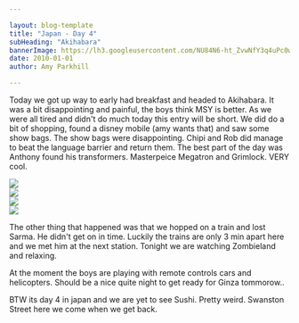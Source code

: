 ```yaml
---

layout: blog-template
title: "Japan - Day 4"
subHeading: "Akihabara"
bannerImage: https://lh3.googleusercontent.com/NU84N6-ht_ZvwNfY3q4uPc0wusk6KScfYCxrRRulmKneemIMOMPc9ZetXAlF_OQfaoBNqJhi7azRccPkUV4VwI2V-u7w5GYNCaape6kuYa2Sl6HoIMV4c2HO42UpAqX6g1lhVy6d61F8-hdf4uhOpa7lO7NYJliBv58pWcxTuj7JBtkx7AqO4ESjtwwScl4s2xK04pfqJjqQ9JE_juPaPfk28wLm_AwPD8TB2eXzLJe6oE19R8r6OhdDW5TcrhE6Fqp5Te7_oO8mr2g246NYHDNsWySBehQII2a-KyXToy2owxcVNAP9npxNTWZ6btwnMCaW7nvB6YDzF_OjVQkyiFZlLtUUTM7O1DxF5dyoQeOImb86V0eLdjpZik-KyW4RsoQWIagPApcNrBfOcSmLWnMV81xfGtWym5JOZdFtpOiM3jLdhSjfy5evNVWtg8FMlVsYVVL0Ft_oM4y1BoAlRqctnK0dhC56MOrp2NLzxXIttOCBNl9RGcNAwoYUoCEJDLKNx9wcYBm8AhznB7U82y9tdjnw_yzVMl5PTtczVk5nSGlF_9z67C0RJwJ2lvQi_fsPtd-6IZ92QYWQ3q5mh8F4pn9fEj2kl_u4YztKUVlVQqgW=w1366-h196-no
date: 2010-01-01
author: Amy Parkhill

---
```

Today we got up way to early had breakfast and headed to Akihabara. It was a bit disappointing and painful, the boys think MSY is better. As we were all tired and didn't do much today this entry will be short. We did do a bit of shopping, found a disney mobile (amy wants that) and saw some show bags. The show bags were disappointing. Chipi and Rob did manage to beat the language barrier and return them. The best part of the day was Anthony found his transformers. Masterpeice Megatron and Grimlock. VERY cool. 


<div class="center-image"><img src="https://3.bp.blogspot.com/-hQk2hmtH0_k/WBbeNokbj0I/AAAAAAAACZQ/GOHaLJLT3b8O2NmwneaY_mf2n068ToNuQCLcB/s320/dscf0833%255B1%255D.jpg" /></div>
<div class="center-image"><img src="https://3.bp.blogspot.com/-z8aKdUN1Yw4/WBbeUccQZaI/AAAAAAAACZc/Dxj5ml5lhK41JiFFJbt2_eJs46lhphXlgCLcB/s320/dscf0841%255B1%255D.jpg" /></div>
<div class="center-image"><img src="https://2.bp.blogspot.com/-KW1FfVQPpDI/WBbed7knm1I/AAAAAAAACZg/GAOdUPshHcUDAtph52l6w7-9-O7IS-cvgCLcB/s320/img_1220%255B1%255D.jpg" /></div>
<div class="center-image"><img src="https://4.bp.blogspot.com/-I18RcrcXsHQ/WBbfEzui6WI/AAAAAAAACZo/tLKDIm7093EK1CnQRV7tHThIL4tPkxqogCLcB/s320/dscf0843%255B1%255D.jpg" /></div>

The other thing that happened was that we hopped on a train and lost Sarma. He didn't get on in time. Luckily the trains are only 3 min apart here and we met him at the next station. Tonight we are watching Zombieland and relaxing.

At the moment the boys are playing with remote controls cars and helicopters. Should be a nice quite night to get ready for Ginza tommorow..

BTW its day 4 in japan and we are yet to see Sushi.
Pretty weird. Swanston Street here we come when we get back.